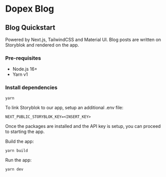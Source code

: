 # Dopex Blog

## Blog Quickstart

Powered by Next.js, TailwindCSS and Material UI. Blog posts are written on Storyblok and rendered on the app.

### Pre-requisites

- Node.js 16+
- Yarn v1

### Install dependencies

```
yarn
```

To link Storyblok to our app, setup an additional .env file:

```
NEXT_PUBLIC_STORYBLOK_KEY=<INSERT_KEY>
```

Once the packages are installed and the API key is setup, you can proceed to starting the app.

Build the app:

```
yarn build
```

Run the app:

```
yarn dev
```
